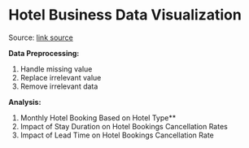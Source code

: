 # Hotel Business Data Visualization

Source: [link source](https://drive.google.com/file/d/1cy_gNYxjLTFU-RVbN_zUUR0zTKcNInYB/view?usp=sharing)

**Data Preprocessing:**
1. Handle missing value
2. Replace irrelevant value
3. Remove irrelevant data

**Analysis:**
1. Monthly Hotel Booking Based on Hotel Type**
2. Impact of Stay Duration on Hotel Bookings Cancellation Rates
3. Impact of Lead Time on Hotel Bookings Cancellation Rate
